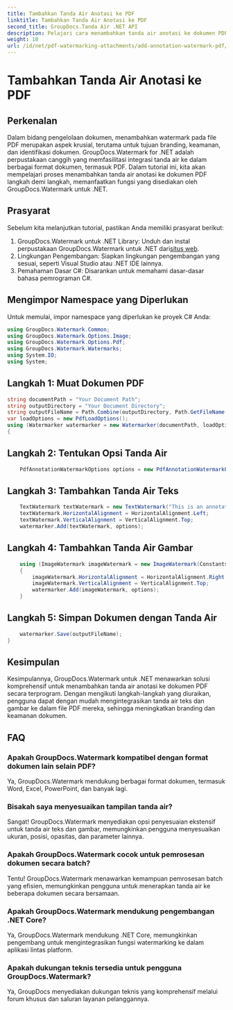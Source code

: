 ```yaml
---
title: Tambahkan Tanda Air Anotasi ke PDF
linktitle: Tambahkan Tanda Air Anotasi ke PDF
second_title: GroupDocs.Tanda Air .NET API
description: Pelajari cara menambahkan tanda air anotasi ke dokumen PDF dengan mudah menggunakan GroupDocs.Watermark untuk .NET. Tingkatkan branding dan keamanan dokumen dengan mudah.
weight: 10
url: /id/net/pdf-watermarking-attachments/add-annotation-watermark-pdf/
---
```


# Tambahkan Tanda Air Anotasi ke PDF

## Perkenalan
Dalam bidang pengelolaan dokumen, menambahkan watermark pada file PDF merupakan aspek krusial, terutama untuk tujuan branding, keamanan, dan identifikasi dokumen. GroupDocs.Watermark for .NET adalah perpustakaan canggih yang memfasilitasi integrasi tanda air ke dalam berbagai format dokumen, termasuk PDF. Dalam tutorial ini, kita akan mempelajari proses menambahkan tanda air anotasi ke dokumen PDF langkah demi langkah, memanfaatkan fungsi yang disediakan oleh GroupDocs.Watermark untuk .NET.
## Prasyarat
Sebelum kita melanjutkan tutorial, pastikan Anda memiliki prasyarat berikut:
1.  GroupDocs.Watermark untuk .NET Library: Unduh dan instal perpustakaan GroupDocs.Watermark untuk .NET dari[situs web](https://releases.groupdocs.com/Watermark/net/).
2. Lingkungan Pengembangan: Siapkan lingkungan pengembangan yang sesuai, seperti Visual Studio atau .NET IDE lainnya.
3. Pemahaman Dasar C#: Disarankan untuk memahami dasar-dasar bahasa pemrograman C#.

## Mengimpor Namespace yang Diperlukan
Untuk memulai, impor namespace yang diperlukan ke proyek C# Anda:
```csharp
using GroupDocs.Watermark.Common;
using GroupDocs.Watermark.Options.Image;
using GroupDocs.Watermark.Options.Pdf;
using GroupDocs.Watermark.Watermarks;
using System.IO;
using System;
```
## Langkah 1: Muat Dokumen PDF
```csharp
string documentPath = "Your Document Path";
string outputDirectory = "Your Document Directory";
string outputFileName = Path.Combine(outputDirectory, Path.GetFileName(documentPath));
var loadOptions = new PdfLoadOptions();
using (Watermarker watermarker = new Watermarker(documentPath, loadOptions))
{
```
## Langkah 2: Tentukan Opsi Tanda Air
```csharp
	PdfAnnotationWatermarkOptions options = new PdfAnnotationWatermarkOptions();
```
## Langkah 3: Tambahkan Tanda Air Teks
```csharp
	TextWatermark textWatermark = new TextWatermark("This is an annotation watermark", new Font("Arial", 8));
	textWatermark.HorizontalAlignment = HorizontalAlignment.Left;
	textWatermark.VerticalAlignment = VerticalAlignment.Top;
	watermarker.Add(textWatermark, options);
```
## Langkah 4: Tambahkan Tanda Air Gambar
```csharp
	using (ImageWatermark imageWatermark = new ImageWatermark(Constants.ProtectJpg))
	{
		imageWatermark.HorizontalAlignment = HorizontalAlignment.Right;
		imageWatermark.VerticalAlignment = VerticalAlignment.Top;
		watermarker.Add(imageWatermark, options);
	}
```
## Langkah 5: Simpan Dokumen dengan Tanda Air
```csharp
	watermarker.Save(outputFileName);
}
```

## Kesimpulan
Kesimpulannya, GroupDocs.Watermark untuk .NET menawarkan solusi komprehensif untuk menambahkan tanda air anotasi ke dokumen PDF secara terprogram. Dengan mengikuti langkah-langkah yang diuraikan, pengguna dapat dengan mudah mengintegrasikan tanda air teks dan gambar ke dalam file PDF mereka, sehingga meningkatkan branding dan keamanan dokumen.
## FAQ
### Apakah GroupDocs.Watermark kompatibel dengan format dokumen lain selain PDF?
Ya, GroupDocs.Watermark mendukung berbagai format dokumen, termasuk Word, Excel, PowerPoint, dan banyak lagi.
### Bisakah saya menyesuaikan tampilan tanda air?
Sangat! GroupDocs.Watermark menyediakan opsi penyesuaian ekstensif untuk tanda air teks dan gambar, memungkinkan pengguna menyesuaikan ukuran, posisi, opasitas, dan parameter lainnya.
### Apakah GroupDocs.Watermark cocok untuk pemrosesan dokumen secara batch?
Tentu! GroupDocs.Watermark menawarkan kemampuan pemrosesan batch yang efisien, memungkinkan pengguna untuk menerapkan tanda air ke beberapa dokumen secara bersamaan.
### Apakah GroupDocs.Watermark mendukung pengembangan .NET Core?
Ya, GroupDocs.Watermark mendukung .NET Core, memungkinkan pengembang untuk mengintegrasikan fungsi watermarking ke dalam aplikasi lintas platform.
### Apakah dukungan teknis tersedia untuk pengguna GroupDocs.Watermark?
Ya, GroupDocs menyediakan dukungan teknis yang komprehensif melalui forum khusus dan saluran layanan pelanggannya.